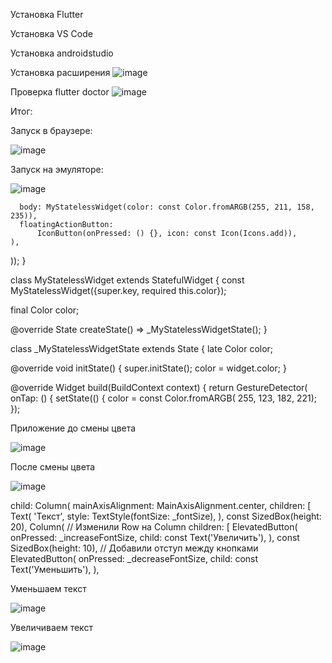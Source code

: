 Установка Flutter

Установка  VS Code

Установка  androidstudio

Установка расширения
![image](https://github.com/user-attachments/assets/175cf672-e1e0-4c30-80d1-d68db33f15de)

Проверка flutter doctor
![image](https://github.com/user-attachments/assets/3580008d-ce0f-41eb-801f-f411834e7574)

Итог:

Запуск в браузере:

![image](https://github.com/user-attachments/assets/389ef555-e50c-466c-83cf-c9fdda82437e)

Запуск на эмуляторе:

![image](https://github.com/user-attachments/assets/47ca3c97-5a6f-4a44-aa77-d4141becfbca)

      body: MyStatelessWidget(color: const Color.fromARGB(255, 211, 158, 235)),
      floatingActionButton:
          IconButton(onPressed: () {}, icon: const Icon(Icons.add)),
    ),
  ));
}

class MyStatelessWidget extends StatefulWidget {
  const MyStatelessWidget({super.key, required this.color});

  final Color color;

  @override
  State<MyStatelessWidget> createState() => _MyStatelessWidgetState();
}

class _MyStatelessWidgetState extends State<MyStatelessWidget> {
  late Color color;

  @override
  void initState() {
    super.initState();
    color = widget.color;
  }

  @override
  Widget build(BuildContext context) {
    return GestureDetector(
      onTap: () {
        setState(() {
          color = const Color.fromARGB(
              255, 123, 182, 221); 
        });

Приложение до смены цвета

  ![image](https://github.com/user-attachments/assets/bcb53563-72fb-46bc-8397-4552b99b1f1a)
        
  После смены цвета
  
![image](https://github.com/user-attachments/assets/1453756e-867e-4c53-bd66-aa4e6dba8fcb)

 child: Column(
            mainAxisAlignment: MainAxisAlignment.center,
            children: [
              Text(
                'Текст',
                style: TextStyle(fontSize: _fontSize),
              ),
              const SizedBox(height: 20),
              Column(
                // Изменили Row на Column
                children: [
                  ElevatedButton(
                    onPressed: _increaseFontSize,
                    child: const Text('Увеличить'),
                  ),
                  const SizedBox(height: 10), // Добавили отступ между кнопками
                  ElevatedButton(
                    onPressed: _decreaseFontSize,
                    child: const Text('Уменьшить'),
                  ),

  Уменьшаем текст

  ![image](https://github.com/user-attachments/assets/0f4f15f3-42a9-4dd3-9424-d66f3d2bf085)

Увеличиваем текст

![image](https://github.com/user-attachments/assets/24ef2679-8232-4f87-acec-65db83f8e617)



  

        
